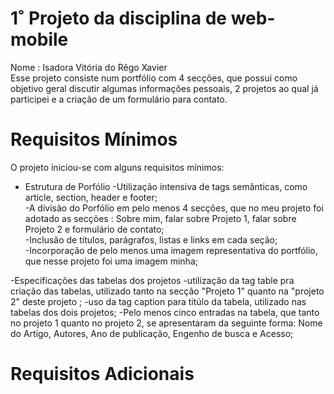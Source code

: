 # 1˚ Projeto da disciplina de web-mobile
Nome : Isadora Vitória do Rêgo Xavier<br/>
Esse projeto consiste num portfólio com 4 secções, que possui como objetivo geral discutir algumas informações pessoais, 2 projetos ao qual já participei e a criação de um formulário para contato.

# Requisitos Mínimos
O projeto iniciou-se com alguns requisitos mínimos:

- Estrutura de Porfólio
  -Utilização intensiva de tags semânticas, como article, section, header e footer;<br/>
  -A divisão do Porfólio em pelo menos 4 secções, que no meu projeto foi adotado as secções : Sobre mim, falar sobre Projeto 1, falar sobre Projeto 2 e formulário de contato;<br/>
  -Inclusão de títulos, parágrafos, listas e links em cada seção;<br/>
  -Incorporação de pelo menos uma imagem representativa do portfólio, que nesse projeto foi uma imagem minha;<br/>

-Especificações das tabelas dos projetos
  -utilização da tag table pra criação das tabelas, utilizado tanto na secção "Projeto 1" quanto na "projeto 2" deste projeto ;
  -uso da tag caption para titúlo da tabela, utilizado nas tabelas dos dois projetos;
  -Pelo menos cinco entradas na tabela, que tanto no projeto 1 quanto no projeto 2, se apresentaram da seguinte forma: Nome do Artigo, Autores,	Ano de publicação, Engenho de busca	e Acesso;

# Requisitos Adicionais
